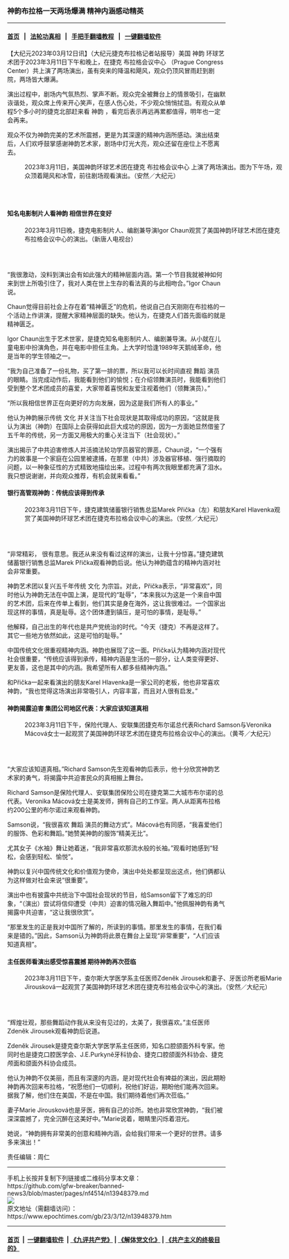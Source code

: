 ### 神韵布拉格一天两场爆满 精神内涵感动精英
------------------------

#### [首页](https://github.com/gfw-breaker/banned-news3/blob/master/README.md) &nbsp;&nbsp;|&nbsp;&nbsp; [法轮功真相](https://github.com/begood0513/basic/blob/master/README.md)  &nbsp;&nbsp;|&nbsp;&nbsp; [手把手翻墙教程](https://github.com/gfw-breaker/guides/wiki)  &nbsp;&nbsp;|&nbsp;&nbsp; [一键翻墙软件](https://github.com/gfw-breaker/nogfw/blob/master/README.md)  



<div><p>
 【大纪元2023年03月12日讯】（大纪元捷克布拉格记者站报导）美国
 <ok href="https://www.epochtimes.com/gb/tag/%E7%A5%9E%E9%9F%B5.html">
  神韵
 </ok>
 环球艺术团于2023年3月11日下午和晚上，在捷克
 <ok href="https://www.epochtimes.com/gb/tag/%E5%B8%83%E6%8B%89%E6%A0%BC%E4%BC%9A%E8%AE%AE%E4%B8%AD%E5%BF%83.html">
  布拉格会议中心
 </ok>
 （Prague Congress Center）共上演了两场演出，虽有突来的降温和飓风，观众仍顶风冒雨赶到剧院，两场皆大爆满。
</p>
<p>
 演出过程中，剧场内气氛热烈、掌声不断。观众完全被舞台上的情景吸引，在幽默诙谐处，观众席上传来开心笑声，在感人伤心处，不少观众悄悄拭泪。有观众从单程5个多小时的捷克北部赶来看
 <ok href="https://www.epochtimes.com/gb/tag/%E7%A5%9E%E9%9F%B5.html">
  神韵
 </ok>
 ，看完后表示再远再累都值得，明年也一定会再来。
</p>
<p>
 观众不仅为神韵完美的艺术所震撼，更是为其深邃的精神内涵所感动。演出结束后，人们欢呼鼓掌感谢神韵艺术家，剧场中灯光大亮，观众还留在座位上不愿离去。
</p>
<figure aria-describedby="caption-attachment-13948383" class="wp-caption aligncenter" id="attachment_13948383" style="width: 600px">
 <ok href="https://i.epochtimes.com/assets/uploads/2023/03/id13948383-230311180850100101.jpg" target="_blank">
  <img alt="" class="size-large wp-image-13948383" src="https://i.epochtimes.com/assets/uploads/2023/03/id13948383-230311180850100101-600x400.jpg" title=""/>
 </ok>
 <br/><figcaption class="wp-caption-text" id="caption-attachment-13948383">
  2023年3月11日，美国神韵环球艺术团在捷克
  <ok href="https://www.epochtimes.com/gb/tag/%E5%B8%83%E6%8B%89%E6%A0%BC%E4%BC%9A%E8%AE%AE%E4%B8%AD%E5%BF%83.html">
   布拉格会议中心
  </ok>
  上演了两场演出。图为下午场，观众顶着飓风和冰雪，前往剧场观看演出。（安然／大纪元）
 </figcaption><br/>
</figure><br/>
<h4>
 知名电影制片人看神韵 相信世界在变好
</h4>
<figure aria-describedby="caption-attachment-13948384" class="wp-caption aligncenter" id="attachment_13948384" style="width: 600px">
 <ok href="https://i.epochtimes.com/assets/uploads/2023/03/id13948384-230311163829100101.jpg" target="_blank">
  <img alt="" class="size-large wp-image-13948384" src="https://i.epochtimes.com/assets/uploads/2023/03/id13948384-230311163829100101-600x400.jpg" title=""/>
 </ok>
 <br/><figcaption class="wp-caption-text" id="caption-attachment-13948384">
  2023年3月11日晚，捷克电影制片人、编剧兼导演Igor Chaun观赏了美国神韵环球艺术团在捷克布拉格会议中心的演出。（新唐人电视台）
 </figcaption><br/>
</figure><br/>
<p>
 “我很激动，没料到演出会有如此强大的精神层面内涵。第一个节目我就被神如何来到世上所吸引住了，我对人类在世上生存的看法真的与此相吻合。”Igor Chaun说。
</p>
<p>
 Chaun觉得目前社会上存在着“精神匮乏”的危机，他说自己白天刚刚在布拉格的一个活动上作讲演，提醒大家精神层面的缺失。他认为，在捷克人们首先面临的就是精神匮乏。
</p>
<p>
 Igor Chaun出生于艺术世家，是捷克知名电影制片人、编剧兼导演。从小就在儿童电影中扮演角色，并在电影中担任主角。上大学时恰逢1989年天鹅绒革命，他是当年的学生领袖之一。
</p>
<p>
 “我为自己准备了一份礼物，买了第一排的票，所以我可以长时间直视
 <ok href="https://www.epochtimes.com/gb/tag/%E8%88%9E%E8%B9%88.html">
  舞蹈
 </ok>
 演员的眼睛。当完成动作后，我能看到他们的愉悦；在介绍领舞演员时，我能看到他们受到整个艺术团成员的喜爱，大家带着喜悦和友爱注视着他们（领舞演员）。”
</p>
<p>
 “所以我相信世界正在向更好的方向发展，因为这是我们所有人的事业。”
</p>
<p>
 他认为神韵展示传统
 <ok href="https://www.epochtimes.com/gb/tag/%E6%96%87%E5%8C%96.html">
  文化
 </ok>
 并关注当下社会现状是其取得成功的原因，“这就是我认为演出（神韵）在国际上会获得如此巨大成功的原因，因为一方面她显然借鉴了五千年的传统，另一方面又用极大的重心关注当下（社会现状）。”
</p>
<p>
 演出揭示了中共迫害修炼人并活摘法轮功学员器官的罪恶，Chaun说，“一个强有力的故事是一个家庭在公园里被逮捕，在那里（中共）涉及器官移植、强行摘取的问题，以一种象征性的方式精致地描绘出来。过程中有两次我眼里都充满了泪水。我只想说谢谢，并向观众推荐，有机会就来看看。”
</p>
<h4>
 银行高管观神韵：传统应该得到传承
</h4>
<figure aria-describedby="caption-attachment-13948385" class="wp-caption aligncenter" id="attachment_13948385" style="width: 600px">
 <ok href="https://i.epochtimes.com/assets/uploads/2023/03/id13948385-230311115345100101.jpg" target="_blank">
  <img alt="" class="size-large wp-image-13948385" src="https://i.epochtimes.com/assets/uploads/2023/03/id13948385-230311115345100101-600x400.jpg" title=""/>
 </ok>
 <br/><figcaption class="wp-caption-text" id="caption-attachment-13948385">
  2023年3月11日下午，捷克建筑储蓄银行销售总监Marek Přička（左）和朋友Karel Hlavenka观赏了美国神韵环球艺术团在捷克布拉格会议中心的演出。（安然／大纪元）
 </figcaption><br/>
</figure><br/>
<p>
 “非常精彩， 很有意思。我还从来没有看过这样的演出，让我十分惊喜。”捷克建筑储蓄银行销售总监Marek Přička观看神韵后说。他认为神韵蕴含的精神内涵对社会非常重要。
</p>
<p>
 神韵艺术团以复兴五千年传统
 <ok href="https://www.epochtimes.com/gb/tag/%E6%96%87%E5%8C%96.html">
  文化
 </ok>
 为宗旨。对此，Přička表示，“非常喜欢”，同时他认为神韵无法在中国上演，是现代的“耻辱”，“本来我以为这是一个来自中国的艺术团，后来在传单上看到，他们其实是身在海外，这让我很难过。一个国家出现这样的事情，真是耻辱。这个团体遭到镇压，是可怕的事情，是耻辱。”
</p>
<p>
 他解释，自己出生的年代也是共产党统治的时代。“今天（捷克）不再是这样了。其它一些地方依然如此，这是可怕的耻辱。”
</p>
<p>
 中国传统文化很重视精神内涵。神韵也展现了这一面。Přička认为精神内涵对现代社会很重要，“传统应该得到承传，精神内涵是生活的一部分，让人类变得更好、更友善，这也是其中的内涵。我希望所有人都多些精神内涵。”
</p>
<p>
 和Přička一起来看演出的朋友Karel Hlavenka是一家公司的老板，他也非常喜欢神韵，“我也觉得这场演出非常吸引人，内容丰富，而且对人很有启发。”
</p>
<h4>
 神韵揭露迫害 集团公司地区代表：大家应该知道真相
</h4>
<figure aria-describedby="caption-attachment-13948386" class="wp-caption aligncenter" id="attachment_13948386" style="width: 600px">
 <ok href="https://i.epochtimes.com/assets/uploads/2023/03/id13948386-230311115415100101.jpg" target="_blank">
  <img alt="" class="size-large wp-image-13948386" src="https://i.epochtimes.com/assets/uploads/2023/03/id13948386-230311115415100101-600x400.jpg" title=""/>
 </ok>
 <br/><figcaption class="wp-caption-text" id="caption-attachment-13948386">
  2023年3月11日下午，保险代理人、安联集团捷克布尔诺总代表Richard Samson与Veronika Mácová女士一起观赏了美国神韵环球艺术团在捷克布拉格会议中心的演出。（黄芩／大纪元）
 </figcaption><br/>
</figure><br/>
<p>
 “大家应该知道真相。”Richard Samson先生观看神韵后表示，他十分欣赏神韵艺术家的勇气，将揭露中共迫害民众的真相搬上舞台。
</p>
<p>
 Richard Samson是保险代理人、安联集团保险公司在捷克第二大城市布尔诺的总代表。Veronika Mácová女士是美发师，拥有自己的工作室。两人从距离布拉格约200公里的布尔诺过来观看神韵。
</p>
<p>
 Samson说，“我很喜欢
 <ok href="https://www.epochtimes.com/gb/tag/%E8%88%9E%E8%B9%88.html">
  舞蹈
 </ok>
 演员的舞动方式”。Mácová也有同感，“我喜爱他们的服饰、色彩和舞蹈。”她赞美神韵的服饰“精美无比”。
</p>
<p>
 尤其女子《水袖》舞让她着迷，“我非常喜欢那流水般的长袖。”观看时她感到“轻松，会感到轻松、愉悦”。
</p>
<p>
 神韵以复兴中国传统文化和价值观为使命，演出中处处都呈现出这点，他们俩都认为这样做对社会来说“很重要”。
</p>
<p>
 演出中也有披露中共统治下中国社会现状的节目，给Samson留下了难忘的印象，“（演出）尝试将信仰遭受（中共）迫害的情况融入舞蹈中。”他佩服神韵有勇气揭露中共迫害，“这让我很欣赏”。
</p>
<p>
 “那里发生的正是我对中国所了解的，所读到的事情。那里发生的事情，在我们看来是错的。”因此，Samson认为神韵将此景在舞台上呈现“非常重要”，“人们应该知道真相”。
</p>
<h4>
 主任医师看演出感受惊喜震撼 期待神韵再次莅临
</h4>
<figure aria-describedby="caption-attachment-13948387" class="wp-caption aligncenter" id="attachment_13948387" style="width: 600px">
 <ok href="https://i.epochtimes.com/assets/uploads/2023/03/id13948387-230311115348100101.jpg" target="_blank">
  <img alt="" class="size-large wp-image-13948387" src="https://i.epochtimes.com/assets/uploads/2023/03/id13948387-230311115348100101-600x400.jpg" title=""/>
 </ok>
 <br/><figcaption class="wp-caption-text" id="caption-attachment-13948387">
  2023年3月11日下午，查尔斯大学医学系主任医师Zdeněk Jirousek和妻子、牙医诊所老板Marie Jirousková一起观赏了美国神韵环球艺术团在捷克布拉格会议中心的演出。（安然／大纪元）
 </figcaption><br/>
</figure><br/>
<p>
 “辉煌壮观，那些舞蹈动作我从来没有见过的，太美了，我很喜欢。”主任医师Zdeněk Jirousek观看神韵后说道。
</p>
<p>
 Zdeněk Jirousek是捷克查尔斯大学医学系主任医师，知名口腔颌面外科专家。他同时也是捷克口腔医学会、J.E.Purkyně牙科协会、捷克口腔颌面外科协会、捷克颅面和颌面外科协会成员。
</p>
<p>
 他认为神韵不仅美丽，而且有深邃的内涵，是对现代社会有裨益的演出，因此期盼神韵再次回来布拉格，“祝愿他们一切顺利，祝他们好运，期盼他们能再次回来。据我了解，他们住在美国，不是在中国。我们期待着他们再次莅临。”
</p>
<p>
 妻子Marie Jirousková也是牙医，拥有自己的诊所。她也非常欣赏神韵，“我们被深深震撼了，完全沉醉在这美好中。”Marie说着，眼睛里闪烁着泪光。
</p>
<p>
 她说，“神韵拥有非常美的创意和精神内涵，会给我们带来一个更好的世界。请多多来演出！”
</p>
<p>
 责任编辑：周仁
</p>
</div>
<hr/>
手机上长按并复制下列链接或二维码分享本文章：<br/>
https://github.com/gfw-breaker/banned-news3/blob/master/pages/nf4514/n13948379.md <br/>
<a href='https://github.com/gfw-breaker/banned-news3/blob/master/pages/nf4514/n13948379.md'><img src='https://github.com/gfw-breaker/banned-news3/blob/master/pages/nf4514/n13948379.md.png'/></a> <br/>
原文地址（需翻墙访问）：https://www.epochtimes.com/gb/23/3/12/n13948379.htm


------------------------
#### [首页](https://github.com/gfw-breaker/banned-news3/blob/master/README.md) &nbsp;|&nbsp; [一键翻墙软件](https://github.com/gfw-breaker/nogfw/blob/master/README.md) &nbsp;| [《九评共产党》](https://github.com/gfw-breaker/9ping.md/blob/master/README.md#九评之一评共产党是什么) | [《解体党文化》](https://github.com/gfw-breaker/jtdwh.md/blob/master/README.md) | [《共产主义的终极目的》](https://github.com/gfw-breaker/gczydzjmd.md/blob/master/README.md)


<img src='http://gfw-breaker.win/banned-news3/pages/nf4514/n13948379.md' width='0px' height='0px'/>